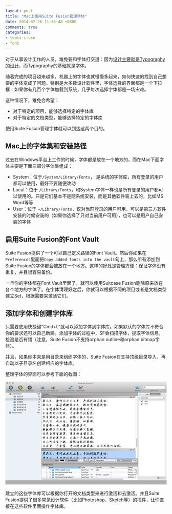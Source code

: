 ```yaml
---
layout: post
title: "Mac上使用Suite Fusion管理字体"
date: 2014-07-26 11:36:48 +0800
comments: true
categories:
- tools-i-use
- font
---
```


对于从事设计工作的人员，难免要和字体打交道：因为[设计主要就是Typography的设计](https://lenciel.com/2013/08/buttericks-practical-typography/)，而Typography的基础就是字体。

随着完成的项目越来越多，机器上的字体也就慢慢多起来，如何快速的找到自己想要的字体变成了问题。特别是大多数设计软件里，字体选择的界面都是一个下拉框：如果你有几百个字体加载到系统，几乎每次选择字体都是一场灾难。

这种情况下，难免会希望：

* 对于特定的项目，能够选择特定的字体库
* 对于特定的文档类型，能够选择特定的字体库

使用Suite Fusion管理字体就可以到达这两个目的。

Mac上的字体集和安装路径
--------------------------

过去在Windows平台上工作的时候，字体都是放在一个地方的，而在Mac下面字体主要是下面三部分字体集组成：

* System：位于`/System/Library/Fonts`， 是系统的字体库，所有登录的用户都可以使用，最好不要随便改动
* Local：位于 `/Library/Fonts`，和System字体一样也是所有登录的用户都可以使用的。只是它们基本不是随系统安装，而是其他软件装上去的，比如MS Word等等
* User：位于 `~/Library/Fonts`，仅对当前登录的用户可用，可以是第三方软件安装的时候安装的（如果你选择了只对当前用户可用），也可以是用户自己安装的字体

启用Suite Fusion的Font Vault
-----------------------------

Suite Fusion提供了一个可以自己定义路径的Font Vault。然后你如果在`Preferences`里面把`Copy added fonts into the vault`勾上，那么所有添加到Suite Fusion的字体都会被放在一个地方。这样的好处是管理方便：保证字体没有重复，并且很容易备份。

一旦你的字体都在Font Vault里面了，就可以使用Suitcase Fusion删除原来放在各个地方的字体了。在字体清理好之后，你就可以根据不同的项目或者是文档类型建立Set，根据需要来激活它们。

添加字体和创建字体库
---------------------

只需要使用快捷键"Cmd+L"就可以添加字体到字体库。如果默认的字体库不符合你的要求还可以自己新建。添加字体的过程中，SF会扫描字体，提取字体信息，检测是否有错（注意，Suite Fusion不支持orphan outline和orphan bitmap字体）。

并且，如果你本来是用目录来组织字体的，Suite Fusion在支持顶级目录导入，再自动以子目录名创建相应的字体库。

整理字体的界面可以参考下面的截图：

![suite fusion 5](/downloads/images/2014_07/suite_fusion_5.png "Don't touch me...")

建立的这些字体库可以根据你打开的文档类型来进行激活和去激活。并且Suite Fusion提供了很多常见设计软件（比如Photoshop、Sketch等）的插件，让你直接在这些软件里面操作字体库。



